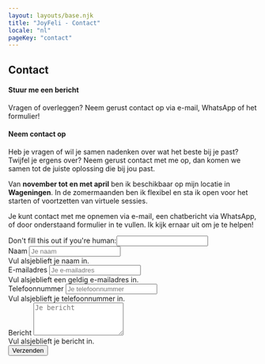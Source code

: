 ```yaml
---
layout: layouts/base.njk
title: "JoyFeli - Contact"
locale: "nl"
pageKey: "contact"
---
```


<!-- Hero Section -->
<section class="hero-section overflow-hidden">
  <div class="container position-relative">
    <div class="row">
      <div class="col-12 position-relative m-0 p-0">
        <!-- Background image container -->
        <div class="bg-image contact-img animate-slide-in-right" data-bg="/img/Cezsoca.jpg" data-bgPhone="/img/soca.jpg">
        </div>
        <!-- Text overlay -->
        <div class="text-overlay contact-text animate-slide-in-left bg-white bg-opacity-75 p-4 p-xxl-5">
          <h1 class="separator text-uppercase">
            <span class="d-block mb-2">
              <span><strong>Contact</strong></span>
            </span>
          </h1>
            <h4>
              <span class="d-block mb-3 fst-italic">
                Stuur me een bericht
              </span>
            </h4>
          <p>
            Vragen of overleggen? Neem gerust contact op via e-mail, WhatsApp of het formulier!
          </p>
        </div>
      </div>
    </div>
  </div>
</section>
<!-- End Hero Section -->
<div class="sun-divider">
  <span class="sun"></span>
</div>
<section class="contact-section py-5">
  <div class="container">
    <div class="row">
      <div class="col-lg-6">
        <h4 class="mb-5 separator">Neem contact op</h4>
        <p>
          Heb je vragen of wil je samen nadenken over wat het beste bij je past? Twijfel je ergens over? Neem gerust contact met me op, dan komen we samen tot de juiste oplossing die bij jou past.
        </p>
        <p>
          Van <strong>november tot en met april</strong> ben ik beschikbaar op mijn locatie in <strong>Wageningen</strong>. In de zomermaanden ben ik flexibel en sta ik open voor het starten of voortzetten van virtuele sessies.
        </p>
        <p>
          Je kunt contact met me opnemen via e-mail, een chatbericht via WhatsApp, of door onderstaand formulier in te vullen. Ik kijk ernaar uit om je te helpen!
        </p>
      </div>
      <div class="col-lg-6 my-5 ps-lg-5">
        <form 
          method="POST"
          data-netlify="true"
          netlify-honeypot="bot-field"
          name="contact-form" class="needs-validation"
          novalidate
        >
          <input type="hidden" name="form-name" value="contact-form" />
          <div class="visually-hidden">
            <label>
              Don't fill this out if you're human:<input name="bot-field">
            </label>
          </div>
          <div class="mb-3">
            <label for="name" class="form-label">Naam</label>
            <input type="text" class="form-control" id="name" name="name" placeholder="Je naam" required>
            <div class="invalid-feedback">Vul alsjeblieft je naam in.</div>
          </div>
          <div class="mb-3">
            <label for="email" class="form-label">E-mailadres</label>
            <input type="email" class="form-control" id="email" name="email" placeholder="Je e-mailadres" required>
            <div class="invalid-feedback">Vul alsjeblieft een geldig e-mailadres in.</div>
          </div>
          <div class="mb-3">
            <label for="phone" class="form-label">Telefoonnummer</label>
            <input type="tel" class="form-control" id="phone" name="phone" placeholder="Je telefoonnummer">
            <div class="invalid-feedback">Vul alsjeblieft je telefoonnummer in.</div>
          </div>
          <div class="mb-3">
            <label for="message" class="form-label">Bericht</label>
            <textarea class="form-control" id="message" name="message" rows="4" placeholder="Je bericht" required></textarea>
            <div class="invalid-feedback">Vul alsjeblieft je bericht in.</div>
          </div>
          <div class="text-center">
            <button type="submit" class="btn custom-btn">Verzenden</button>
          </div>
          <div id="form-message" class="text-center mt-3 p-3 rounded"></div>
        </form>
      </div>
    </div>
  </div>
</section>